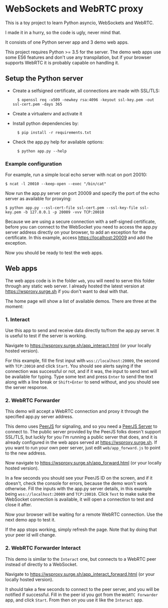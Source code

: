 # WebSockets and WebRTC proxy

This is a toy project to learn Python asyncio, WebSockets and WebRTC.

I made it in a hurry, so the code is ugly, never mind that.

It consists of one Python server app and 3 demo web apps.

This project requires Python >= 3.5 for the server. The demo web apps use some ES6
features and don't use any transpilation, but if your browser supports WebRTC it
is probably capable on handling it.


## Setup the Python server

- Create a selfsigned certificate, all connections are made with SSL/TLS:

        $ openssl req -x509 -newkey rsa:4096 -keyout ssl-key.pem -out ssl-cert.pem -days 365

- Create a virtualenv and activate it
- Install python dependencies by:

        $ pip install -r requirements.txt

- Check the app.py help for available options:

        $ python app.py --help


### Example configuration

For example, run a simple local echo server with ncat on port 20010:

    $ ncat -l 20010 --keep-open --exec "/bin/cat"

Now run the app.py server on port 20009 and specify the port of the echo server as available for proxying:

    $ python app.py --ssl-cert-file ssl-cert.pem --ssl-key-file ssl-key.pem -b 127.0.0.1 -p 20009 -vvv TCP:20010

Because we are using a secure connection with a self-signed certificate, before you
can connect to the WebSocket you need to access the app.py server address directly on your browser,
to add an exception for the certificate. In this example, access <https://localhost:20009>
and add the exception.

Now you should be ready to test the web apps.


## Web apps

The web apps code is in the folder `web`, you will need to serve this folder through any
static web server. I already hosted the latest version at <https://wsproxy.surge.sh> if you
don't want to deal with that.

The home page will show a list of available demos. There are three at the moment:


### 1. Interact

Use this app to send and receive data directly to/from the app.py server. It is useful to
test if the server is working.

Navigate to <https://wsproxy.surge.sh/app_interact.html> (or your locally hosted version).

For this example, fill the first input with `wss://localhost:20009`, the second
with `TCP:20010` and click `Start`. You should see alerts saying if the connection
was successful or not, and if it was, the input to send text will be available for
typing. Type some text and press `Enter` to send the text along with a line break
or `Shift+Enter` to send without, and you should see the server response.


### 2. WebRTC Forwarder

This demo will accept a WebRTC connection and proxy it through the specified app.py
server address.

This demo uses [PeerJS](http://peerjs.com/) for signaling, and so
you need a [PeerJS Server](https://github.com/peers/peerjs-server) to connect to.
The public server provided by the PeerJS folks doesn't support SSL/TLS, but luckly
for you I'm running a public server that does, and it is already configured in the
web apps served at <https://wsproxy.surge.sh>. If you want to run your own peer
server, just edit `web/app_forward.js` to point to the new address.

Now navigate to <https://wsproxy.surge.sh/app_forward.html> (or your locally hosted version).

In a few seconds you should see your PeerJS ID on the screen, and if it doesn't,
check the console for errors, because the demo won't work otherwise. Fill the inputs
with the app.py server details, in this example being `wss://localhost:20009` and `TCP:20010`.
Click `Test` to make suke the WebSocket connection is available, it will open a
connection to test and close it after.

Now your browser will be waiting for a remote WebRTC connection. Use the next demo
app to test it.

If the app stops working, simply refresh the page. Note that by doing that your
peer id will change.


### 2. WebRTC Forwarder Interact

This demo is similar to the `Interact` one, but connects to a WebRTC peer instead
of directly to a WebSocket.

Navigate to <https://wsproxy.surge.sh/app_interact_forward.html> (or your locally hosted version).

It should take a few seconds to connect to the peer server, and you will be notified
if successful. Fill in the peer id you got from the `WebRTC Forwarder` app, and click
`Start`. From then on you use it like the `Interact` app.